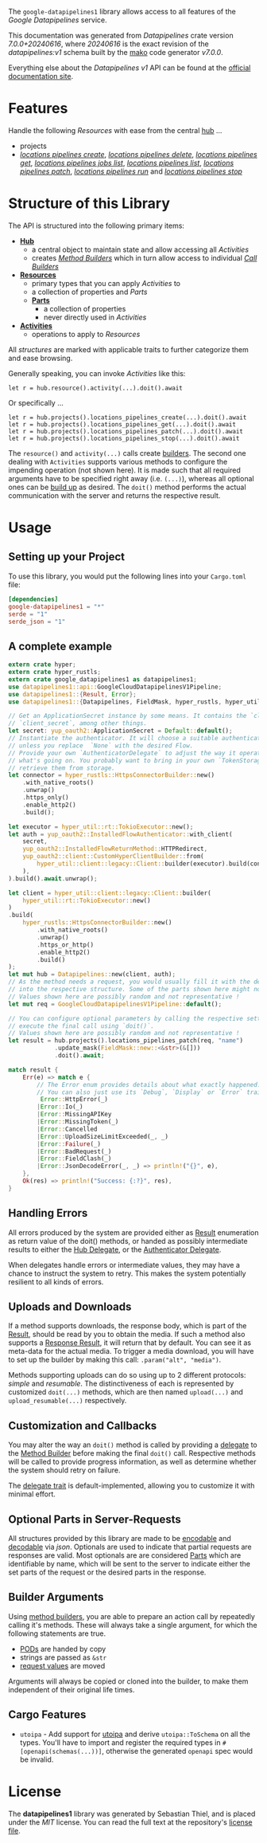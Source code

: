 <!---
DO NOT EDIT !
This file was generated automatically from 'src/generator/templates/api/README.md.mako'
DO NOT EDIT !
-->
The `google-datapipelines1` library allows access to all features of the *Google Datapipelines* service.

This documentation was generated from *Datapipelines* crate version *7.0.0+20240616*, where *20240616* is the exact revision of the *datapipelines:v1* schema built by the [mako](http://www.makotemplates.org/) code generator *v7.0.0*.

Everything else about the *Datapipelines* *v1* API can be found at the
[official documentation site](https://cloud.google.com/dataflow/docs/guides/data-pipelines).
# Features

Handle the following *Resources* with ease from the central [hub](https://docs.rs/google-datapipelines1/7.0.0+20240616/google_datapipelines1/Datapipelines) ...

* projects
 * [*locations pipelines create*](https://docs.rs/google-datapipelines1/7.0.0+20240616/google_datapipelines1/api::ProjectLocationPipelineCreateCall), [*locations pipelines delete*](https://docs.rs/google-datapipelines1/7.0.0+20240616/google_datapipelines1/api::ProjectLocationPipelineDeleteCall), [*locations pipelines get*](https://docs.rs/google-datapipelines1/7.0.0+20240616/google_datapipelines1/api::ProjectLocationPipelineGetCall), [*locations pipelines jobs list*](https://docs.rs/google-datapipelines1/7.0.0+20240616/google_datapipelines1/api::ProjectLocationPipelineJobListCall), [*locations pipelines list*](https://docs.rs/google-datapipelines1/7.0.0+20240616/google_datapipelines1/api::ProjectLocationPipelineListCall), [*locations pipelines patch*](https://docs.rs/google-datapipelines1/7.0.0+20240616/google_datapipelines1/api::ProjectLocationPipelinePatchCall), [*locations pipelines run*](https://docs.rs/google-datapipelines1/7.0.0+20240616/google_datapipelines1/api::ProjectLocationPipelineRunCall) and [*locations pipelines stop*](https://docs.rs/google-datapipelines1/7.0.0+20240616/google_datapipelines1/api::ProjectLocationPipelineStopCall)




# Structure of this Library

The API is structured into the following primary items:

* **[Hub](https://docs.rs/google-datapipelines1/7.0.0+20240616/google_datapipelines1/Datapipelines)**
    * a central object to maintain state and allow accessing all *Activities*
    * creates [*Method Builders*](https://docs.rs/google-datapipelines1/7.0.0+20240616/google_datapipelines1/common::MethodsBuilder) which in turn
      allow access to individual [*Call Builders*](https://docs.rs/google-datapipelines1/7.0.0+20240616/google_datapipelines1/common::CallBuilder)
* **[Resources](https://docs.rs/google-datapipelines1/7.0.0+20240616/google_datapipelines1/common::Resource)**
    * primary types that you can apply *Activities* to
    * a collection of properties and *Parts*
    * **[Parts](https://docs.rs/google-datapipelines1/7.0.0+20240616/google_datapipelines1/common::Part)**
        * a collection of properties
        * never directly used in *Activities*
* **[Activities](https://docs.rs/google-datapipelines1/7.0.0+20240616/google_datapipelines1/common::CallBuilder)**
    * operations to apply to *Resources*

All *structures* are marked with applicable traits to further categorize them and ease browsing.

Generally speaking, you can invoke *Activities* like this:

```Rust,ignore
let r = hub.resource().activity(...).doit().await
```

Or specifically ...

```ignore
let r = hub.projects().locations_pipelines_create(...).doit().await
let r = hub.projects().locations_pipelines_get(...).doit().await
let r = hub.projects().locations_pipelines_patch(...).doit().await
let r = hub.projects().locations_pipelines_stop(...).doit().await
```

The `resource()` and `activity(...)` calls create [builders][builder-pattern]. The second one dealing with `Activities`
supports various methods to configure the impending operation (not shown here). It is made such that all required arguments have to be
specified right away (i.e. `(...)`), whereas all optional ones can be [build up][builder-pattern] as desired.
The `doit()` method performs the actual communication with the server and returns the respective result.

# Usage

## Setting up your Project

To use this library, you would put the following lines into your `Cargo.toml` file:

```toml
[dependencies]
google-datapipelines1 = "*"
serde = "1"
serde_json = "1"
```

## A complete example

```Rust
extern crate hyper;
extern crate hyper_rustls;
extern crate google_datapipelines1 as datapipelines1;
use datapipelines1::api::GoogleCloudDatapipelinesV1Pipeline;
use datapipelines1::{Result, Error};
use datapipelines1::{Datapipelines, FieldMask, hyper_rustls, hyper_util, yup_oauth2};

// Get an ApplicationSecret instance by some means. It contains the `client_id` and
// `client_secret`, among other things.
let secret: yup_oauth2::ApplicationSecret = Default::default();
// Instantiate the authenticator. It will choose a suitable authentication flow for you,
// unless you replace  `None` with the desired Flow.
// Provide your own `AuthenticatorDelegate` to adjust the way it operates and get feedback about
// what's going on. You probably want to bring in your own `TokenStorage` to persist tokens and
// retrieve them from storage.
let connector = hyper_rustls::HttpsConnectorBuilder::new()
    .with_native_roots()
    .unwrap()
    .https_only()
    .enable_http2()
    .build();

let executor = hyper_util::rt::TokioExecutor::new();
let auth = yup_oauth2::InstalledFlowAuthenticator::with_client(
    secret,
    yup_oauth2::InstalledFlowReturnMethod::HTTPRedirect,
    yup_oauth2::client::CustomHyperClientBuilder::from(
        hyper_util::client::legacy::Client::builder(executor).build(connector),
    ),
).build().await.unwrap();

let client = hyper_util::client::legacy::Client::builder(
    hyper_util::rt::TokioExecutor::new()
)
.build(
    hyper_rustls::HttpsConnectorBuilder::new()
        .with_native_roots()
        .unwrap()
        .https_or_http()
        .enable_http2()
        .build()
);
let mut hub = Datapipelines::new(client, auth);
// As the method needs a request, you would usually fill it with the desired information
// into the respective structure. Some of the parts shown here might not be applicable !
// Values shown here are possibly random and not representative !
let mut req = GoogleCloudDatapipelinesV1Pipeline::default();

// You can configure optional parameters by calling the respective setters at will, and
// execute the final call using `doit()`.
// Values shown here are possibly random and not representative !
let result = hub.projects().locations_pipelines_patch(req, "name")
             .update_mask(FieldMask::new::<&str>(&[]))
             .doit().await;

match result {
    Err(e) => match e {
        // The Error enum provides details about what exactly happened.
        // You can also just use its `Debug`, `Display` or `Error` traits
         Error::HttpError(_)
        |Error::Io(_)
        |Error::MissingAPIKey
        |Error::MissingToken(_)
        |Error::Cancelled
        |Error::UploadSizeLimitExceeded(_, _)
        |Error::Failure(_)
        |Error::BadRequest(_)
        |Error::FieldClash(_)
        |Error::JsonDecodeError(_, _) => println!("{}", e),
    },
    Ok(res) => println!("Success: {:?}", res),
}

```
## Handling Errors

All errors produced by the system are provided either as [Result](https://docs.rs/google-datapipelines1/7.0.0+20240616/google_datapipelines1/common::Result) enumeration as return value of
the doit() methods, or handed as possibly intermediate results to either the
[Hub Delegate](https://docs.rs/google-datapipelines1/7.0.0+20240616/google_datapipelines1/common::Delegate), or the [Authenticator Delegate](https://docs.rs/yup-oauth2/*/yup_oauth2/trait.AuthenticatorDelegate.html).

When delegates handle errors or intermediate values, they may have a chance to instruct the system to retry. This
makes the system potentially resilient to all kinds of errors.

## Uploads and Downloads
If a method supports downloads, the response body, which is part of the [Result](https://docs.rs/google-datapipelines1/7.0.0+20240616/google_datapipelines1/common::Result), should be
read by you to obtain the media.
If such a method also supports a [Response Result](https://docs.rs/google-datapipelines1/7.0.0+20240616/google_datapipelines1/common::ResponseResult), it will return that by default.
You can see it as meta-data for the actual media. To trigger a media download, you will have to set up the builder by making
this call: `.param("alt", "media")`.

Methods supporting uploads can do so using up to 2 different protocols:
*simple* and *resumable*. The distinctiveness of each is represented by customized
`doit(...)` methods, which are then named `upload(...)` and `upload_resumable(...)` respectively.

## Customization and Callbacks

You may alter the way an `doit()` method is called by providing a [delegate](https://docs.rs/google-datapipelines1/7.0.0+20240616/google_datapipelines1/common::Delegate) to the
[Method Builder](https://docs.rs/google-datapipelines1/7.0.0+20240616/google_datapipelines1/common::CallBuilder) before making the final `doit()` call.
Respective methods will be called to provide progress information, as well as determine whether the system should
retry on failure.

The [delegate trait](https://docs.rs/google-datapipelines1/7.0.0+20240616/google_datapipelines1/common::Delegate) is default-implemented, allowing you to customize it with minimal effort.

## Optional Parts in Server-Requests

All structures provided by this library are made to be [encodable](https://docs.rs/google-datapipelines1/7.0.0+20240616/google_datapipelines1/common::RequestValue) and
[decodable](https://docs.rs/google-datapipelines1/7.0.0+20240616/google_datapipelines1/common::ResponseResult) via *json*. Optionals are used to indicate that partial requests are responses
are valid.
Most optionals are are considered [Parts](https://docs.rs/google-datapipelines1/7.0.0+20240616/google_datapipelines1/common::Part) which are identifiable by name, which will be sent to
the server to indicate either the set parts of the request or the desired parts in the response.

## Builder Arguments

Using [method builders](https://docs.rs/google-datapipelines1/7.0.0+20240616/google_datapipelines1/common::CallBuilder), you are able to prepare an action call by repeatedly calling it's methods.
These will always take a single argument, for which the following statements are true.

* [PODs][wiki-pod] are handed by copy
* strings are passed as `&str`
* [request values](https://docs.rs/google-datapipelines1/7.0.0+20240616/google_datapipelines1/common::RequestValue) are moved

Arguments will always be copied or cloned into the builder, to make them independent of their original life times.

[wiki-pod]: http://en.wikipedia.org/wiki/Plain_old_data_structure
[builder-pattern]: http://en.wikipedia.org/wiki/Builder_pattern
[google-go-api]: https://github.com/google/google-api-go-client

## Cargo Features

* `utoipa` - Add support for [utoipa](https://crates.io/crates/utoipa) and derive `utoipa::ToSchema` on all
the types. You'll have to import and register the required types in `#[openapi(schemas(...))]`, otherwise the
generated `openapi` spec would be invalid.


# License
The **datapipelines1** library was generated by Sebastian Thiel, and is placed
under the *MIT* license.
You can read the full text at the repository's [license file][repo-license].

[repo-license]: https://github.com/Byron/google-apis-rsblob/main/LICENSE.md


